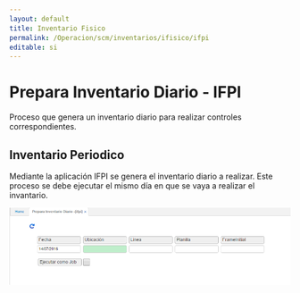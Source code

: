 ```yaml
---
layout: default
title: Inventario Fisico
permalink: /Operacion/scm/inventarios/ifisico/ifpi
editable: si
---
```


# Prepara Inventario Diario - IFPI


Proceso que genera un inventario diario para realizar controles correspondientes.

## Inventario Periodico

Mediante la aplicación IFPI se genera el inventario diario a realizar. Este proceso se debe ejecutar el mismo día en que se vaya a realizar el invantario.  


![](ifpi1.png)



